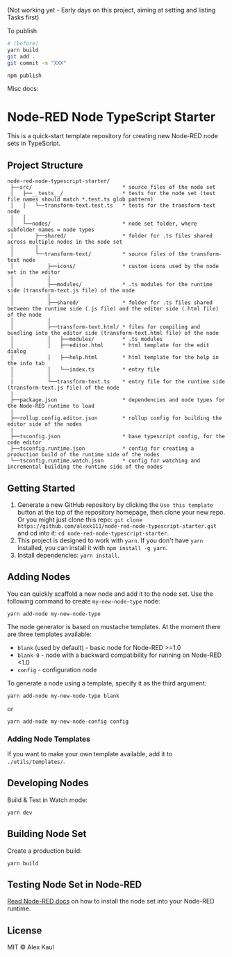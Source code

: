 (Not working yet - Early days on this project, aiming at setting and listing Tasks first)

To publish
```bash
# (before)
yarn build
git add .
git commit -m "XXX"

npm publish
```









Misc docs:

# Node-RED Node TypeScript Starter

This is a quick-start template repository for creating new Node-RED node sets in TypeScript.

## Project Structure

```
node-red-node-typescript-starter/
 ├──src/                             * source files of the node set
 │   ├──__tests__/                   * tests for the node set (test file names should match *.test.ts glob pattern)
 │   │   └──transform-text.test.ts   * tests for the transform-text node
 │   │
 │   └──nodes/                       * node set folder, where subfolder names = node types
 │       ├──shared/                  * folder for .ts files shared across multiple nodes in the node set
 │       │
 │       └──transform-text/          * source files of the transform-text node
 │           ├──icons/               * custom icons used by the node set in the editor
 │           │
 │           ├──modules/             * .ts modules for the runtime side (transform-text.js file) of the node
 │           │
 │           ├──shared/              * folder for .ts files shared between the runtime side (.js file) and the editor side (.html file) of the node
 │           │
 │           ├──transform-text.html/ * files for compiling and bundling into the editor side (transform-text.html file) of the node
 │           │   ├──modules/         * .ts modules
 │           │   ├──editor.html      * html template for the edit dialog
 │           │   ├──help.html        * html template for the help in the info tab
 │           │   └──index.ts         * entry file
 │           │
 |           └──transform-text.ts    * entry file for the runtime side (transform-text.js file) of the node
 |
 ├──package.json                     * dependencies and node types for the Node-RED runtime to load
 |
 ├──rollup.config.editor.json        * rollup config for building the editor side of the nodes
 |
 ├──tsconfig.json                    * base typescript config, for the code editor
 ├──tsconfig.runtime.json            * config for creating a production build of the runtime side of the nodes
 └──tsconfig.runtime.watch.json      * config for watching and incremental building the runtime side of the nodes
```

## Getting Started

1. Generate a new GitHub repository by clicking the `Use this template` button at the top of the repository homepage, then clone your new repo. Or you might just clone this repo: `git clone https://github.com/alexk111/node-red-node-typescript-starter.git` and cd into it: `cd node-red-node-typescript-starter`.
2. This project is designed to work with `yarn`. If you don't have `yarn` installed, you can install it with `npm install -g yarn`.
3. Install dependencies: `yarn install`.

## Adding Nodes

You can quickly scaffold a new node and add it to the node set. Use the following command to create `my-new-node-type` node:

```
yarn add-node my-new-node-type
```

The node generator is based on mustache templates. At the moment there are three templates available:

- `blank` (used by default) - basic node for Node-RED >=1.0
- `blank-0` - node with a backward compatibility for running on Node-RED <1.0
- `config` - configuration node

To generate a node using a template, specify it as the third argument:

```
yarn add-node my-new-node-type blank
```

or

```
yarn add-node my-new-node-config config
```

### Adding Node Templates

If you want to make your own template available, add it to `./utils/templates/`.

## Developing Nodes

Build & Test in Watch mode:

```
yarn dev
```

## Building Node Set

Create a production build:

```
yarn build
```

## Testing Node Set in Node-RED

[Read Node-RED docs](https://nodered.org/docs/creating-nodes/first-node#testing-your-node-in-node-red) on how to install the node set into your Node-RED runtime.

## License

MIT © Alex Kaul

